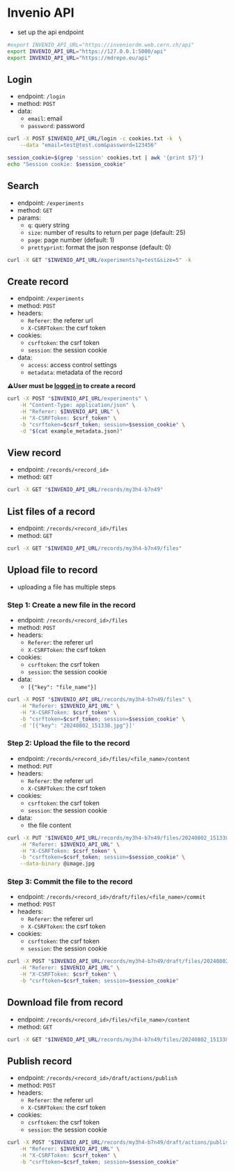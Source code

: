 # Invenio API

- set up the api endpoint
```bash
#export INVENIO_API_URL="https://inveniordm.web.cern.ch/api"
export INVENIO_API_URL="https://127.0.0.1:5000/api"
export INVENIO_API_URL="https://mdrepo.eu/api"
```

## Login

- endpoint: `/login`
- method: `POST`
- data:
  - `email`: email
  - `password`: password

```bash
curl -X POST $INVENIO_API_URL/login -c cookies.txt -k  \
    --data "email=test@test.com&password=123456"

session_cookie=$(grep 'session' cookies.txt | awk '{print $7}')
echo "Session cookie: $session_cookie"
```


## Search

- endpoint: `/experiments`
- method: `GET`
- params:
  - `q`: query string
  - `size`: number of results to return per page (default: 25)
  - `page`: page number (default: 1)
  - `prettyprint`: format the json response (default: 0)

```bash
curl -X GET "$INVENIO_API_URL/experiments?q=test&size=5" -k
```


## Create record

- endpoint: `/experiments`
- method: `POST`
- headers:
  - `Referer`: the referer url
  - `X-CSRFToken`: the csrf token
- cookies:
  - `csrftoken`: the csrf token
  - `session`: the session cookie
- data:
  - `access`: access control settings
  - `metadata`: metadata of the record

**⚠️User must be [logged in](#login) to create a record**

```bash
curl -X POST "$INVENIO_API_URL/experiments" \
    -H "Content-Type: application/json" \
    -H "Referer: $INVENIO_API_URL" \
    -H "X-CSRFToken: $csrf_token" \
    -b "csrftoken=$csrf_token; session=$session_cookie" \
    -d "$(cat example_metadata.json)"
```


## View record

- endpoint: `/records/<record_id>`
- method: `GET`

```bash
curl -X GET "$INVENIO_API_URL/records/my3h4-b7n49"
```

## List files of a record

- endpoint: `/records/<record_id>/files`
- method: `GET`

```bash
curl -X GET "$INVENIO_API_URL/records/my3h4-b7n49/files"
```

## Upload file to record

- uploading a file has multiple steps

### Step 1: Create a new file in the record

- endpoint: `/records/<record_id>/files`
- method: `POST`
- headers:
  - `Referer`: the referer url
  - `X-CSRFToken`: the csrf token
- cookies:
  - `csrftoken`: the csrf token
  - `session`: the session cookie
- data:
  - `[{"key": "file_name"}]`

```bash
curl -X POST "$INVENIO_API_URL/records/my3h4-b7n49/files" \
    -H "Referer: $INVENIO_API_URL" \
    -H "X-CSRFToken: $csrf_token" \
    -b "csrftoken=$csrf_token; session=$session_cookie" \
    -d '[{"key": "20240802_151338.jpg"}]'
```

### Step 2: Upload the file to the record

- endpoint: `/records/<record_id>/files/<file_name>/content`
- method: `PUT`
- headers:
  - `Referer`: the referer url
  - `X-CSRFToken`: the csrf token
- cookies:
  - `csrftoken`: the csrf token
  - `session`: the session cookie
- data:
  - the file content

```bash
curl -X PUT "$INVENIO_API_URL/records/my3h4-b7n49/files/20240802_151338.jpg/content" \
    -H "Referer: $INVENIO_API_URL" \
    -H "X-CSRFToken: $csrf_token" \
    -b "csrftoken=$csrf_token; session=$session_cookie" \
    --data-binary @image.jpg
```

### Step 3: Commit the file to the record

- endpoint: `/records/<record_id>/draft/files/<file_name>/commit`
- method: `POST`
- headers:
  - `Referer`: the referer url
  - `X-CSRFToken`: the csrf token
- cookies:
  - `csrftoken`: the csrf token
  - `session`: the session cookie

```bash
curl -X POST "$INVENIO_API_URL/records/my3h4-b7n49/draft/files/20240802_151338.jpg/commit" \
    -H "Referer: $INVENIO_API_URL" \
    -H "X-CSRFToken: $csrf_token" \
    -b "csrftoken=$csrf_token; session=$session_cookie"
```


## Download file from record

- endpoint: `/records/<record_id>/files/<file_name>/content`
- method: `GET`

```bash
curl -X GET "$INVENIO_API_URL/records/my3h4-b7n49/files/20240802_151338.jpg/content" -o image.png
```


## Publish record

- endpoint: `/records/<record_id>/draft/actions/publish`
- method: `POST`
- headers:
  - `Referer`: the referer url
  - `X-CSRFToken`: the csrf token
- cookies:
  - `csrftoken`: the csrf token
  - `session`: the session cookie

```bash
curl -X POST "$INVENIO_API_URL/records/my3h4-b7n49/draft/actions/publish" \
    -H "Referer: $INVENIO_API_URL" \
    -H "X-CSRFToken: $csrf_token" \
    -b "csrftoken=$csrf_token; session=$session_cookie"
```
